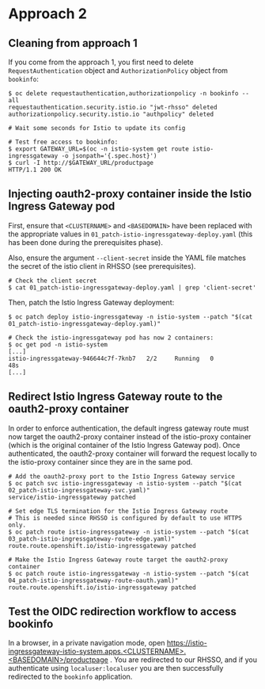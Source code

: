 # Approach 2

## Cleaning from approach 1
If you come from the approach 1, you first need to delete `RequestAuthentication` object and `AuthorizationPolicy` object from `bookinfo`:
```
$ oc delete requestauthentication,authorizationpolicy -n bookinfo --all
requestauthentication.security.istio.io "jwt-rhsso" deleted
authorizationpolicy.security.istio.io "authpolicy" deleted

# Wait some seconds for Istio to update its config

# Test free access to bookinfo:
$ export GATEWAY_URL=$(oc -n istio-system get route istio-ingressgateway -o jsonpath='{.spec.host}')
$ curl -I http://$GATEWAY_URL/productpage
HTTP/1.1 200 OK
```

## Injecting oauth2-proxy container inside the Istio Ingress Gateway pod
First, ensure that `<CLUSTERNAME>` and `<BASEDOMAIN>` have been replaced with the appropriate values in `01_patch-istio-ingressgateway-deploy.yaml` (this has been done during the prerequisites phase).

Also, ensure the argument `--client-secret` inside the YAML file matches the secret of the istio client in RHSSO (see prerequisites).
```
# Check the client secret
$ cat 01_patch-istio-ingressgateway-deploy.yaml | grep 'client-secret'
```

Then, patch the Istio Ingress Gateway deployment:
```
$ oc patch deploy istio-ingressgateway -n istio-system --patch "$(cat 01_patch-istio-ingressgateway-deploy.yaml)"

# Check the istio-ingressgateway pod has now 2 containers:
$ oc get pod -n istio-system
[...]
istio-ingressgateway-946644c7f-7knb7   2/2     Running   0          48s
[...]
```

## Redirect Istio Ingress Gateway route to the oauth2-proxy container
In order to enforce authentication, the default ingress gateway route must now target the oauth2-proxy container instead of the istio-proxy container (which is the original container of the Istio Ingress Gateway pod). Once authenticated, the oauth2-proxy container will forward the request locally to the istio-proxy container since they are in the same pod.

```
# Add the oauth2-proxy port to the Istio Ingress Gateway service
$ oc patch svc istio-ingressgateway -n istio-system --patch "$(cat 02_patch-istio-ingressgateway-svc.yaml)" 
service/istio-ingressgateway patched

# Set edge TLS termination for the Istio Ingress Gateway route
# This is needed since RHSSO is configured by default to use HTTPS only.
$ oc patch route istio-ingressgateway -n istio-system --patch "$(cat 03_patch-istio-ingressgateway-route-edge.yaml)" 
route.route.openshift.io/istio-ingressgateway patched

# Make the Istio Ingress Gateway route target the oauth2-proxy container
$ oc patch route istio-ingressgateway -n istio-system --patch "$(cat 04_patch-istio-ingressgateway-route-oauth.yaml)" 
route.route.openshift.io/istio-ingressgateway patched
```

## Test the OIDC redirection workflow to access bookinfo
In a browser, in a private navigation mode, open https://istio-ingressgateway-istio-system.apps.<CLUSTERNAME>.<BASEDOMAIN>/productpage .
You are redirected to our RHSSO, and if you authenticate using `localuser:localuser` you are then successfully redirected to the `bookinfo` application.
